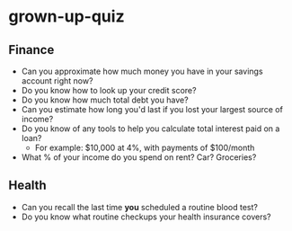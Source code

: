 # grown-up-quiz
## Finance
* Can you approximate how much money you have in your savings account right now?
* Do you know how to look up your credit score?
* Do you know how much total debt you have?
* Can you estimate how long you'd last if you lost your largest source of income?
* Do you know of any tools to help you calculate total interest paid on a loan? 
  * For example: $10,000 at 4%, with payments of $100/month
* What % of your income do you spend on rent? Car? Groceries?

## Health
* Can you recall the last time **you** scheduled a routine blood test?
* Do you know what routine checkups your health insurance covers?
